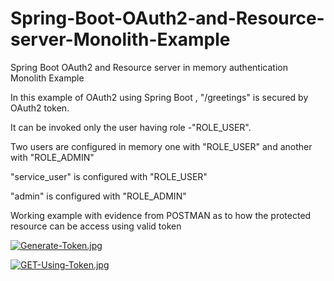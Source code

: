 # Spring-Boot-OAuth2-and-Resource-server-Monolith-Example

Spring Boot OAuth2 and Resource server in memory authentication Monolith Example

In this example of OAuth2 using Spring Boot , "/greetings" is secured by OAuth2 token.

It can be invoked only the user having role -"ROLE_USER".

Two users are configured in memory one with "ROLE_USER" and another with "ROLE_ADMIN"

"service_user" is configured with "ROLE_USER"

"admin" is configured with "ROLE_ADMIN"

Working example with evidence from POSTMAN as to how the protected resource can be access using valid token


[![Generate-Token.jpg](https://i.postimg.cc/zX02sVLw/Generate-Token.jpg)](https://postimg.cc/XpBgFNkX)

[![GET-Using-Token.jpg](https://i.postimg.cc/7hqXckwQ/GET-Using-Token.jpg)](https://postimg.cc/qhZ8hWt8)
